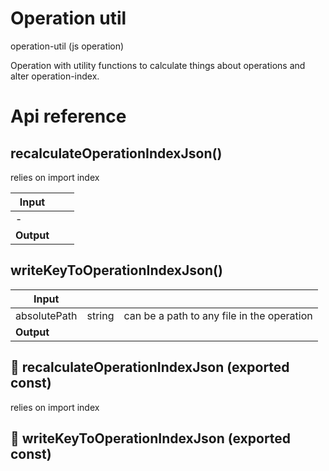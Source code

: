 # Operation util

operation-util (js operation)

Operation with utility functions to calculate things about operations and alter operation-index.




# Api reference

## recalculateOperationIndexJson()

relies on import index


| Input      |    |    |
| ---------- | -- | -- |
| - | | |
| **Output** |    |    |



## writeKeyToOperationIndexJson()

| Input      |    |    |
| ---------- | -- | -- |
| absolutePath | string | can be a path to any file in the operation |
| **Output** |    |    |



## 📄 recalculateOperationIndexJson (exported const)

relies on import index


## 📄 writeKeyToOperationIndexJson (exported const)

